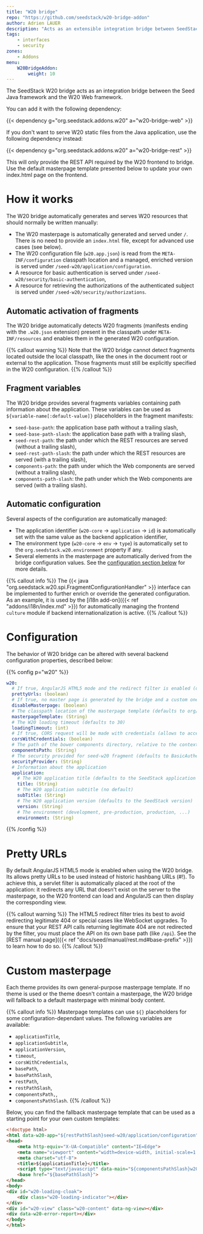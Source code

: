 ```yaml
---
title: "W20 bridge"
repo: "https://github.com/seedstack/w20-bridge-addon"
author: Adrien LAUER
description: "Acts as an extensible integration bridge between SeedStack Java and Web frameworks."
tags:
    - interfaces
    - security
zones:
    - Addons
menu:
    W20BridgeAddon:
        weight: 10
---
```


The SeedStack W20 bridge acts as an integration bridge between the Seed Java framework and the W20 Web framework. 
<!--more-->

You can add it with the following dependency:

{{< dependency g="org.seedstack.addons.w20" a="w20-bridge-web" >}}

If you don't want to serve W20 static files from the Java application, use the following dependency instead:

{{< dependency g="org.seedstack.addons.w20" a="w20-bridge-rest" >}}

This will only provide the REST API required by the W20 frontend to bridge. Use the default masterpage template presented below to update your own index.html page on the frontend.

# How it works

The W20 bridge automatically generates and serves W20 resources that should normally be written manually:

* The W20 masterpage is automatically generated and served under `/`. There is no need to provide an `index.html` file,
except for advanced use cases (see below).
* The W20 configuration file (`w20.app.json`) is read from the `META-INF/configuration` classpath location and a managed,
enriched version is served under `/seed-w20/application/configuration`.
* A resource for basic authentication is served under `/seed-w20/security/basic-authentication`,
* A resource for retrieving the authorizations of the authenticated subject is served under `/seed-w20/security/authorizations`.

## Automatic activation of fragments

The W20 bridge automatically detects W20 fragments (manifests ending with the `.w20.json` extension) present in the classpath
under `META-INF/resources` and enables them in the generated W20 configuration.

{{% callout warning %}}
Note that the W20 bridge cannot detect fragments located outside the local classpath, like the ones in the document root
or external to the application. Those fragments must still be explicitly specified in the W20 configuration.
{{% /callout %}}

## Fragment variables

The W20 bridge provides several fragments variables containing path information about the application. These variables
can be used as `${variable-name[:default-value]}` placeholders in the fragment manifests:

* `seed-base-path`: the application base path without a trailing slash,
* `seed-base-path-slash`: the application base path with a trailing slash,
* `seed-rest-path`: the path under which the REST resources are served (without a trailing slash),
* `seed-rest-path-slash`: the path under which the REST resources are served (with a trailing slash),
* `components-path`: the path under which the Web components are served (without a trailing slash),
* `components-path-slash`: the path under which the Web components are served (with a trailing slash).

## Automatic configuration

Several aspects of the configuration are automatically managed:

* The application identifier (`w20-core` -> `application` -> `id`) is automatically set with the same value as the backend
application identifier,
* The environment type (`w20-core` -> `env` -> `type`) is automatically set to the `org.seedstack.w20.environment` property
if any.
* Several elements in the masterpage are automatically derived from the bridge configuration values. See the [configuration
section below](#configuration) for more details.

{{% callout info %}}
The {{< java "org.seedstack.w20.spi.FragmentConfigurationHandler" >}} interface can be implemented to further enrich or
override the generated configuration. As an example, it is used by the [i18n add-on]({{< ref "addons/i18n/index.md" >}}) for automatically managing
the frontend `culture` module if backend internationalization is active.
{{% /callout %}}

# Configuration

The behavior of W20 bridge can be altered with several backend configuration properties, described below:

{{% config p="w20" %}}
```yaml
w20:
  # If true, AngularJS HTML5 mode and the redirect filter is enabled (defaults to true)
  prettyUrls: (boolean)
  # If true, no master page is generated by the bridge and a custom one must be provided (defaults to false)
  disableMasterpage: (boolean)
  # The classpath location of the masterpage template (defaults to org/seedstack/w20/masterpage.html) 
  masterpageTemplate: (String)
  # The W20 loading timeout (defaults to 30)
  loadingTimeout: (int)
  # If true, CORS request will be made with credentials (allows to access secured resource on other domains)
  corsWithCredentials: (boolean)
  # The path of the bower components directory, relative to the context root
  componentsPath: (String)
  # The security provided for seed-w20 fragment (defaults to BasicAuthentication)
  securityProvider: (String)
  # Information about the application
  application:
    # The W20 application title (defaults to the SeedStack application name)
    title: (String)
    # The W20 application subtitle (no default)
    subTitle: (String)
    # The W20 application version (defaults to the SeedStack version)
    version: (String)
    # The environment (development, pre-production, production, ...)
    environment: (String)
```  
{{% /config %}}    

# Pretty URLs

By default AngularJS HTML5 mode is enabled when using the W20 bridge.  Its allows pretty URLs to be used instead of 
historic hashbang URLs (#!). To achieve this, a servlet filter is automatically placed at the root of the application: 
it redirects any URL that doesn't exist on the server to the masterpage, so the W20 frontend can load and AngularJS can 
then display the corresponding view. 

{{% callout warning %}}
The HTML5 redirect filter tries its best to avoid redirecting legitimate 404 or special cases like WebSocket upgrades. 
To ensure that your REST API calls returning legitimate 404 are not redirected by the filter, you must place the API on 
its own base path (like `/api`). See the [REST manual page]({{< ref "docs/seed/manual/rest.md#base-prefix" >}}) to learn how 
to do so.
{{% /callout %}}

# Custom masterpage

Each theme provides its own general-purpose masterpage template. If no theme is used or the theme doesn't contain a 
masterpage, the W20 bridge will fallback to a default masterpage with minimal body content. 

{{% callout info %}}
Masterpage templates can use `${}` placeholders for some configuration-dependant values. The following variables are available:

* `applicationTitle`,
* `applicationSubtitle`,
* `applicationVersion`,
* `timeout`,
* `corsWithCredentials`,
* `basePath`,
* `basePathSlash`,
* `restPath`,
* `restPathSlash`,
* `componentsPath,`,
* `componentsPathSlash`.
{{% /callout %}}

Below, you can find the fallback masterpage template that can be used as a starting point for your own custom templates:

```html
<!doctype html>
<html data-w20-app="${restPathSlash}seed-w20/application/configuration" data-w20-app-version="${applicationVersion}" data-w20-timeout="${timeout}" data-w20-cors-with-credentials="${corsWithCredentials}">
<head>
    <meta http-equiv="X-UA-Compatible" content="IE=Edge">
    <meta name="viewport" content="width=device-width, initial-scale=1.0">
    <meta charset="utf-8">
    <title>${applicationTitle}</title>
    <script type="text/javascript" data-main="${componentsPathSlash}w20/modules/w20.js?__v=${applicationVersion}" src="${componentsPathSlash}requirejs/require.js?__v=${applicationVersion}"></script>
    <base href="${basePathSlash}">
</head>
<body>
<div id="w20-loading-cloak">
    <div class="w20-loading-indicator"></div>
</div>
<div id="w20-view" class="w20-content" data-ng-view></div>
<div data-w20-error-report></div>
</body>
</html>
```

